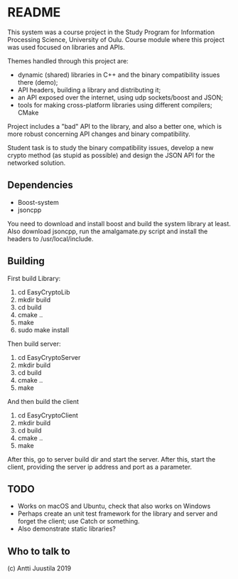 # README #

This system was a course project in the Study Program for Information Processing Science, University of Oulu. Course module where this project was used focused on libraries and APIs.

Themes handled through this project are:

* dynamic (shared) libraries in C++ and the binary compatibility issues there (demo);
* API headers, building a library and distributing it;
* an API exposed over the internet, using udp sockets/boost and JSON;
* tools for making cross-platform libraries using different compilers; CMake

Project includes a "bad" API to the library, and also a better one, which is more robust concerning API changes and binary compatibility.

Student task is to study the binary compatibility issues, develop a new crypto method (as stupid as possible) and design the JSON API for the networked solution.

## Dependencies

* Boost-system
* jsoncpp

You need to download and install boost and build the system library at least. Also download jsoncpp, run the amalgamate.py script and install the headers to /usr/local/include.

## Building

First build Library:

1. cd EasyCryptoLib
2. mkdir build
3. cd build
4. cmake ..
5. make
6. sudo make install

Then build server:

1. cd EasyCryptoServer
2. mkdir build
3. cd build
4. cmake ..
5. make

And then build the client

1. cd EasyCryptoClient
2. mkdir build
3. cd build
4. cmake ..
5. make

After this, go to server build dir and start the server. After this, start the client, providing the server ip address and port as a parameter.

## TODO

* Works on macOS and Ubuntu, check that also works on Windows
* Perhaps create an unit test framework for the library and server and forget the client; use Catch or something.
* Also demonstrate static libraries?

## Who to talk to

(c) Antti Juustila 2019